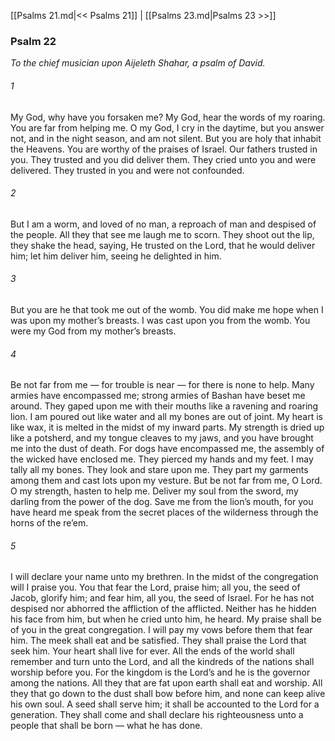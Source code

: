 [[Psalms 21.md|<< Psalms 21]]  |  [[Psalms 23.md|Psalms 23 >>]]

### Psalm 22

*To the chief musician upon Aijeleth Shahar, a psalm of David.*

###### 1
My God, why have you forsaken me? My God, hear the words of my roaring. You are far from helping me. O my God, I cry in the daytime, but you answer not, and in the night season, and am not silent. But you are holy that inhabit the Heavens. You are worthy of the praises of Israel. Our fathers trusted in you. They trusted and you did deliver them. They cried unto you and were delivered. They trusted in you and were not confounded.

###### 2
But I am a worm, and loved of no man, a reproach of man and despised of the people. All they that see me laugh me to scorn. They shoot out the lip, they shake the head, saying, He trusted on the Lord, that he would deliver him; let him deliver him, seeing he delighted in him.

###### 3
But you are he that took me out of the womb. You did make me hope when I was upon my mother’s breasts. I was cast upon you from the womb. You were my God from my mother’s breasts.

###### 4
Be not far from me — for trouble is near — for there is none to help. Many armies have encompassed me; strong armies of Bashan have beset me around. They gaped upon me with their mouths like a ravening and roaring lion. I am poured out like water and all my bones are out of joint. My heart is like wax, it is melted in the midst of my inward parts. My strength is dried up like a potsherd, and my tongue cleaves to my jaws, and you have brought me into the dust of death. For dogs have encompassed me, the assembly of the wicked have enclosed me. They pierced my hands and my feet. I may tally all my bones. They look and stare upon me. They part my garments among them and cast lots upon my vesture. But be not far from me, O Lord. O my strength, hasten to help me. Deliver my soul from the sword, my darling from the power of the dog. Save me from the lion’s mouth, for you have heard me speak from the secret places of the wilderness through the horns of the re’em.

###### 5
I will declare your name unto my brethren. In the midst of the congregation will I praise you. You that fear the Lord, praise him; all you, the seed of Jacob, glorify him; and fear him, all you, the seed of Israel. For he has not despised nor abhorred the affliction of the afflicted. Neither has he hidden his face from him, but when he cried unto him, he heard. My praise shall be of you in the great congregation. I will pay my vows before them that fear him. The meek shall eat and be satisfied. They shall praise the Lord that seek him. Your heart shall live for ever. All the ends of the world shall remember and turn unto the Lord, and all the kindreds of the nations shall worship before you. For the kingdom is the Lord’s and he is the governor among the nations. All they that are fat upon earth shall eat and worship. All they that go down to the dust shall bow before him, and none can keep alive his own soul. A seed shall serve him; it shall be accounted to the Lord for a generation. They shall come and shall declare his righteousness unto a people that shall be born — what he has done.